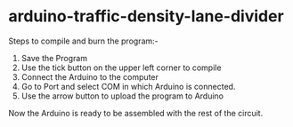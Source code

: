 # arduino-traffic-density-lane-divider
Steps to compile and burn the program:-
1. Save the Program
2. Use the tick button on the upper left corner to compile
3. Connect the Arduino to the computer
4. Go to Port and select COM in which Arduino is connected.
5. Use the arrow button to upload the program to Arduino

Now the Arduino is ready to be assembled with the rest of the circuit.